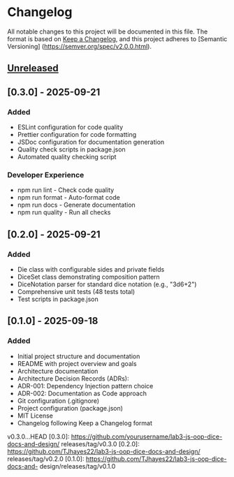 # Changelog
All notable changes to this project will be documented in this file.
The format is based on [Keep a Changelog](https://keepachangelog.com/en/1.0.0/),
and this project adheres to [Semantic Versioning]
(https://semver.org/spec/v2.0.0.html).
## [Unreleased]

## [0.3.0] - 2025-09-21
### Added
- ESLint configuration for code quality
- Prettier configuration for code formatting
- JSDoc configuration for documentation generation
- Quality check scripts in package.json
- Automated quality checking script

### Developer Experience
- npm run lint - Check code quality
- npm run format - Auto-format code
- npm run docs - Generate documentation
- npm run quality - Run all checks

## [0.2.0] - 2025-09-21
### Added
- Die class with configurable sides and private fields
- DiceSet class demonstrating composition pattern
- DiceNotation parser for standard dice notation (e.g., "3d6+2")
- Comprehensive unit tests (48 tests total)
- Test scripts in package.json

## [0.1.0] - 2025-09-18
### Added
- Initial project structure and documentation
- README with project overview and goals
- Architecture documentation
- Architecture Decision Records (ADRs):
- ADR-001: Dependency Injection pattern choice
- ADR-002: Documentation as Code approach
- Git configuration (.gitignore)
- Project configuration (package.json)
- MIT License
- Changelog following Keep a Changelog format

[Unreleased]: https://github.com/TJhayes22/lab3-js-oop-dice-docs-and-design/
v0.3.0...HEAD
[0.3.0]: https://github.com/yourusername/lab3-js-oop-dice-docs-and-design/
releases/tag/v0.3.0
[0.2.0]: https://github.com/TJhayes22/lab3-js-oop-dice-docs-and-design/
releases/tag/v0.2.0
[0.1.0]: https://github.com/TJhayes22/lab3-js-oop-dice-docs-and-
design/releases/tag/v0.1.0